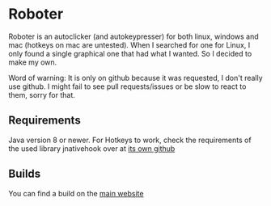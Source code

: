 # Roboter

Roboter is an autoclicker (and autokeypresser) for both linux, windows and mac (hotkeys on mac are untested). When I searched for one for Linux, I only found a single graphical one that had what I wanted. So I decided to make my own.

Word of warning: It is only on github because it was requested, I don't really use github. I might fail to see pull requests/issues or be slow to react to them, sorry for that.

## Requirements

Java version 8 or newer.
For Hotkeys to work, check the requirements of the used library jnativehook over at [its own github]([https://github.com/kwhat/jnativehook](https://github.com/kwhat/jnativehook))

## Builds

You can find a build on the [main website](https://double-helix.industries/applications/roboter/)
